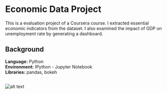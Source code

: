 # Economic Data Project
This is a evaluation project of a Coursera course. I extracted essential economic indicators from the dataset. I also examined the impact of GDP on unemployment rate by generating a dashboard.

## Background

**Language:** Python  
**Environment:** IPython - Jupyter Notebook  
**Libraries:** pandas, bokeh

##
![alt text](https://github.com/auweiting/Economic_data_project/blob/master/bokeh_plot.png "Dashboard")
